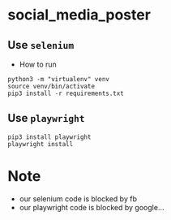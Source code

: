 # social_media_poster
## Use `selenium`
* How to run
```
python3 -m "virtualenv" venv
source venv/bin/activate
pip3 install -r requirements.txt
```

## Use `playwright`
```
pip3 install playwright
playwright install
```

# Note
* our selenium code is blocked by fb
* our playwright code is blocked by google...
